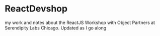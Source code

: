# ReactDevshop
my work and notes about the ReactJS Workshop with Object Partners at Serendipity Labs Chicago. Updated as I go along
